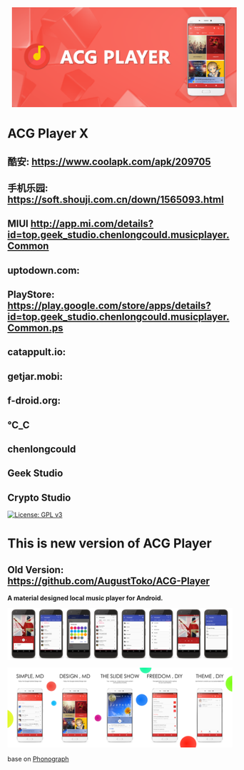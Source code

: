 <img src="https://raw.githubusercontent.com/AugustToko/ACG-Player/master/app/other_files/screen_shots/Promotional%20picture/Promotional%20picture_00036.png" hspace="10">

# ACG Player X

## 酷安: https://www.coolapk.com/apk/209705
## 手机乐园: https://soft.shouji.com.cn/down/1565093.html
## MIUI http://app.mi.com/details?id=top.geek_studio.chenlongcould.musicplayer.Common
## uptodown.com: 
## PlayStore: https://play.google.com/store/apps/details?id=top.geek_studio.chenlongcould.musicplayer.Common.ps
## catappult.io:
## getjar.mobi:
## f-droid.org:

## ℃_C
## chenlongcould
## Geek Studio
## Crypto Studio

[![License: GPL v3](https://img.shields.io/badge/License-GPL%20v3-blue.svg)](./LICENSE.txt)

# This is new version of ACG Player
## Old Version: https://github.com/AugustToko/ACG-Player

**A material designed local music player for Android.**

![Screenshots](./art/art.jpg?raw=true)

<img src="https://raw.githubusercontent.com/AugustToko/ACG-Player/master/screenshots/TOTAL_en%20(0-00-00-00).png">

base on [Phonograph](https://github.com/kabouzeid/Phonograph)
